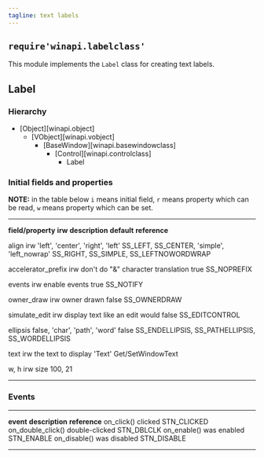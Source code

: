 ```yaml
---
tagline: text labels
---
```


## `require'winapi.labelclass'`

This module implements the `Label` class for creating text labels.

## Label

### Hierarchy

* [Object][winapi.object]
	* [VObject][winapi.vobject]
		* [BaseWindow][winapi.basewindowclass]
			* [Control][winapi.controlclass]
				* Label

### Initial fields and properties

__NOTE:__ in the table below `i` means initial field, `r` means property
which can be read, `w` means property which can be set.

----------------------- -------- ----------------------------------------- -------------- ---------------------
__field/property__		__irw__	__description__									__default__		__reference__

align							irw		'left', 'center', 'right', 					'left'			SS_LEFT, SS_CENTER,
											'simple', 'left_nowrap' 											SS_RIGHT, SS_SIMPLE,
																														SS_LEFTNOWORDWRAP

accelerator_prefix		irw		don't do "&" character translation			true				SS_NOPREFIX

events						irw		enable events										true				SS_NOTIFY

owner_draw					irw		owner drawn											false				SS_OWNERDRAW

simulate_edit				irw		display text like an edit would				false				SS_EDITCONTROL

ellipsis									false, 'char', 'path', 'word'					false				SS_ENDELLIPSIS,
																														SS_PATHELLIPSIS,
																														SS_WORDELLIPSIS


text							irw		the text to display								'Text'			Get/SetWindowText

w, h							irw		size													100, 21
----------------------- -------- ----------------------------------------- -------------- ---------------------

### Events

-------------------------------- -------------------------------------------- ----------------------
__event__								__description__										__reference__
on_click()								clicked													STN_CLICKED
on_double_click()						double-clicked											STN_DBLCLK
on_enable()								was enabled												STN_ENABLE
on_disable()							was disabled											STN_DISABLE
--------------------------------	-------------------------------------------- ---------------------

